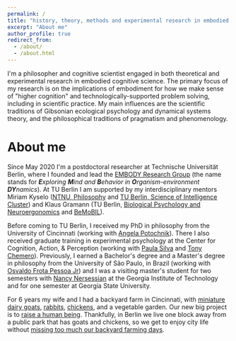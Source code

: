 ```yaml
---
permalink: /
title: "history, theory, methods and experimental research in embodied cognitive science"
excerpt: "About me"
author_profile: true
redirect_from: 
  - /about/
  - /about.html
---
```


I'm a philosopher and cognitive scientist engaged in both theoretical and experimental research in embodied cognitive science. The primary focus of my research is on the implications of embodiment for how we make sense of "higher cognition" and technologically-supported problem solving, including in scientific practice. My main influences are the scientific traditions of Gibsonian ecological psychology and dynamical systems theory, and the philosophical traditions of pragmatism and phenomenology. 




About me
======

Since May 2020 I'm a postdoctoral researcher at Technische Universität Berlin, where I founded and lead the <a href="https://embody-rg.github.io/" target="_blank">EMBODY Research Group</a> (the name stands for _**E**xploring **M**ind and **B**ehavior in **O**rganism-environment **DY**namics_). At TU Berlin I am supported by my interdisciplinary mentors Miriam Kyselo (<a href="https://www.ntnu.edu/employees/m.kyselo" target="_blank">NTNU, Philosophy</a> and <a href="https://www.scienceofintelligence.de/people/miriam-kyselo/" target="_blank">TU Berlin, Science of Intelligence Cluster</a>) and Klaus Gramann (TU Berlin, <a href="https://www.bpn.tu-berlin.de/menue/biological_psychology_and_neuroergonomics/parameter/en/" target="_blank">Biological Psychology and Neuroergonomics</a> and <a href="https://blogs.tu-berlin.de/bpn_bemobil/" target="_blank">BeMoBIL</a>).

Before coming to TU Berlin, I received my PhD in philosophy from the University of Cincinnati (working with <a href="https://www.angelapotochnik.com/" target="_blank">Angela Potochnik</a>). There I also received graduate training in experimental psychology at the Center for Cognition, Action, & Perception (working with <a href="https://scholar.google.com/citations?hl=en&user=z9FExgcAAAAJ&view_op=list_works&sortby=pubdate" target="_blank">Paula Silva</a> and <a href="https://scholar.google.com/citations?user=-RAPSx4AAAAJ&hl=en" target="_blank">Tony Chemero</a>). Previously, I earned a Bachelor's degree and a Master's degree in philosophy from the University of São Paulo, in Brazil (working with <a href="https://filosofia.fflch.usp.br/en/professores/osvaldo-frota-pessoa-junior" target="_blank">Osvaldo Frota Pessoa Jr</a>) and I was a visiting master's student for two semesters with <a href="https://mbb.harvard.edu/people/nancy-nersessian" target="_blank">Nancy Nersessian</a> at the Georgia Institute of Technology and for one semester at Georgia State University. 

For 6 years my wife and I had a backyard farm in Cincinnati, with <a href="https://gui-cogsci.github.io/images/goats2016.jpg" target="_blank">miniature dairy goats</a>, <a href="https://www.facebook.com/gui.br/videos/10209876057245259/?l=6129363546072657550" target="_blank">rabbits</a>, <a href="https://gui-cogsci.github.io/images/chickens2015.jpg" target="_blank">chickens</a>, and a vegetable garden. Our new big project is to <a href="https://gui-cogsci.github.io/images/airportfamily2020.jpg" target="_blank">raise a human being</a>. Thankfully, in Berlin we live one block away from a public park that has goats and chickens, so we get to enjoy city life without <a href="https://gui-cogsci.github.io/images/babygoat2021.jpg" target="_blank">missing too much our backyard farming days</a>.

